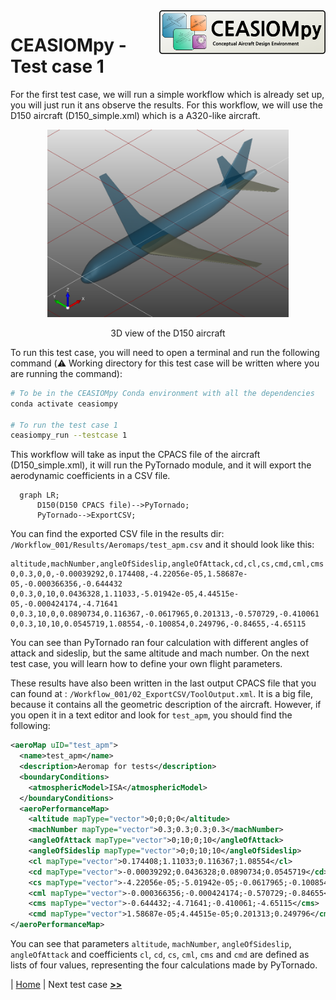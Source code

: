 <img align="right" height="70" src="../../documents/logos/CEASIOMpy_banner_main.png">

# CEASIOMpy - Test case 1

For the first test case, we will run a simple workflow which is already set up, you will just run it ans observe the results. For this workflow, we will use the D150 aircraft (D150_simple.xml) which is a A320-like aircraft.

<p align="center">
<img height="300" src="../../documents/figures/D150.png">
</p>
<p align="center">
3D view of the D150 aircraft
</p>

To run this test case, you will need to open a terminal and run the following command (:warning: Working directory for this test case will be written where you are running the command):

```bash
# To be in the CEASIOMpy Conda environment with all the dependencies
conda activate ceasiompy

# To run the test case 1
ceasiompy_run --testcase 1
```




This workflow will take as input the CPACS file of the aircraft (D150_simple.xml), it will run the PyTornado module, and it will export the aerodynamic coefficients in a CSV file.

```mermaid
  graph LR;
      D150(D150 CPACS file)-->PyTornado;
      PyTornado-->ExportCSV;
```

You can find the exported CSV file in the results dir: `/Workflow_001/Results/Aeromaps/test_apm.csv` and it should look like this:

```text
altitude,machNumber,angleOfSideslip,angleOfAttack,cd,cl,cs,cmd,cml,cms
0,0.3,0,0,-0.00039292,0.174408,-4.22056e-05,1.58687e-05,-0.000366356,-0.644432
0,0.3,0,10,0.0436328,1.11033,-5.01942e-05,4.44515e-05,-0.000424174,-4.71641
0,0.3,10,0,0.0890734,0.116367,-0.0617965,0.201313,-0.570729,-0.410061
0,0.3,10,10,0.0545719,1.08554,-0.100854,0.249796,-0.84655,-4.65115
```

You can see than PyTornado ran four calculation with different angles of attack and sideslip, but the same altitude and mach number. On the next test case, you will learn how to define your own flight parameters.

These results have also been written in the last output CPACS file that you can found at : `/Workflow_001/02_ExportCSV/ToolOutput.xml`. It is a big file, because it contains all the geometric description of the aircraft. However, if you open it in a text editor and look for `test_apm`, you should find the following:

```xml
<aeroMap uID="test_apm">
  <name>test_apm</name>
  <description>Aeromap for tests</description>
  <boundaryConditions>
    <atmosphericModel>ISA</atmosphericModel>
  </boundaryConditions>
  <aeroPerformanceMap>
    <altitude mapType="vector">0;0;0;0</altitude>
    <machNumber mapType="vector">0.3;0.3;0.3;0.3</machNumber>
    <angleOfAttack mapType="vector">0;10;0;10</angleOfAttack>
    <angleOfSideslip mapType="vector">0;0;10;10</angleOfSideslip>
    <cl mapType="vector">0.174408;1.11033;0.116367;1.08554</cl>
    <cd mapType="vector">-0.00039292;0.0436328;0.0890734;0.0545719</cd>
    <cs mapType="vector">-4.22056e-05;-5.01942e-05;-0.0617965;-0.100854</cs>
    <cml mapType="vector">-0.000366356;-0.000424174;-0.570729;-0.84655</cml>
    <cms mapType="vector">-0.644432;-4.71641;-0.410061;-4.65115</cms>
    <cmd mapType="vector">1.58687e-05;4.44515e-05;0.201313;0.249796</cmd>
</aeroPerformanceMap>
```

You can see that parameters `altitude`, `machNumber`, `angleOfSideslip`, `angleOfAttack` and coefficients `cl`, `cd`, `cs`, `cml`, `cms` and `cmd` are defined as lists of four values, representing the four calculations made by PyTornado. 

| [Home](../../README.md#test-cases) | Next test case [**>>**](../test_case_2/README.md)
